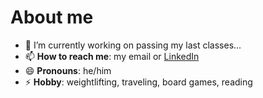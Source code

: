# About me
<!--
**EthanZ23/EthanZ23** is a ✨ _special_ ✨ repository because its `README.md` (this file) appears on your GitHub profile.
-->
- 🔭 I’m currently working on passing my last classes...
- 📫 **How to reach me**: my email or [LinkedIn](https://linkedin.com/in/ethan-zambrano-21608a291) 
- 😄 **Pronouns**: he/him
- ⚡ **Hobby**: weightlifting, traveling, board games, reading 
